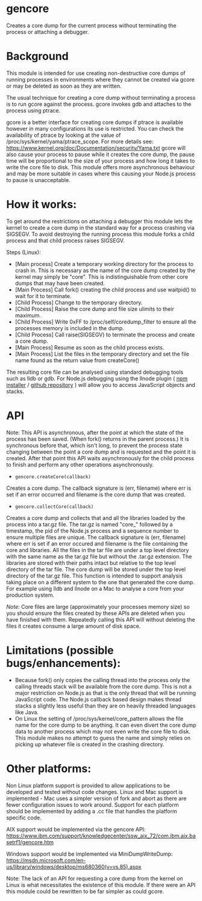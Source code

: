 # gencore

Creates a core dump for the current process without terminating the process or attaching a debugger.

# Background

This module is intended for use creating non-destructive core dumps of running processes in environments where they cannot be created via gcore or may be deleted as soon as they are written.

The usual technique for creating a core dump without terminating a process is to run gcore against the process. gcore invokes gdb and attaches to the process using ptrace.

gcore is a better interface for creating core dumps if ptrace is available however in many configurations its use is restricted. You can check the availability of ptrace by looking at the value of /proc/sys/kernel/yama/ptrace_scope. For more details see: https://www.kernel.org/doc/Documentation/security/Yama.txt
gcore will also cause your process to pause while it creates the core dump, the pause time will be proportional to the size of your process and how long it takes to write the core file to disk. This module offers more asynchronous behaviour and may be more suitable in cases where this causing your Node.js process to pause is unacceptable.

# How it works:

To get around the restrictions on attaching a debugger this module lets the kernel to create a core dump in the standard way for a process crashing via SIGSEGV. To avoid destroying the running process this module forks a child process and that child process raises SIGSEGV.

Steps (Linux):
- [Main process] Create a temporary working directory for the process to crash in. This is necessary as the name of the core dump created by the kernel may simply be "core". This is indistinguishable from other core dumps that may have been created.
- [Main Process] Call fork() creating the child process and use waitpid() to wait for it to terminate.
- [Child Process] Change to the temporary directory.
- [Child Process] Raise the core dump and file size ulimits to their maximum.
- [Child Process] Write 0xFF to /proc/self/coredump_filter to ensure all the processes memory is included in the dump.
- [Child Process] Call raise(SIGSEGV) to terminate the process and create a core dump.
- [Main Process] Resume as soon as the child process exists.
- [Main Process] List the files in the temporary directory and set the file name found as the return value from createCore()

The resulting core file can be analysed using standard debugging tools such as lldb or gdb. For Node.js debugging using the llnode plugin ( [npm installer](https://www.npmjs.com/package/llnode) / [github repository](https://github.com/nodejs/llnode) ) will allow you to access JavaScript objects and stacks.

# API

Note: This API is asynchronous, after the point at which the state of the process has been saved. (When fork() returns in the parent process.) It is synchronous before that, which isn't long, to prevent the process state changing between the point a core dump and is requested and the point it is created. After that point this API waits asynchronously for the child process to finish and perform any other operations asynchronously.

- `gencore.createCore(callback)`

Creates a core dump. The callback signature is (err, filename) where err is set if an error occurred and filename is the core dump that was created.

- `gencore.collectCore(callback)`

Creates a core dump and collects that and all the libraries loaded by the process into a tar.gz file. The tar.gz is named "core_" followed by a timestamp, the pid of the Node.js process and a sequence number to ensure multiple files are unique. The callback signature is (err, filename) where err is set if an error occured and filename is the file containing the core and libraries.
All the files in the tar file are under a top level directory with the same name as the tar.gz file but without the .tar.gz extension. The libraries are stored with their paths intact but relative to the top level directory of the tar file. The core dump will be stored under the top level directory of the tar.gz file.
This function is intended to support analysis taking place on a different system to the one that generated the core dump. For example using lldb and llnode on a Mac to analyse a core from your production system.

*Note:* Core files are large (approximately your processes memory size) so you should ensure the files created by these APIs are deleted when you have finished with them. Repeatedly calling this API will without deleting the files it creates consume a large amount of disk space.

# Limitations (possible bugs/enhancements):
- Because fork() only copies the calling thread into the process only the calling threads stack will be available from the core dump. This is not a major restriction on Node.js as that is the only thread that will be running JavaScript code. The Node.js callback based design makes thread stacks a slightly less useful than they are on heavily threaded languages like Java.
- On Linux the setting of /proc/sys/kernel/core_pattern allows the file name for the core dump to be anything. It can even divert the core dump data to another process which may not even write the core file to disk. This module makes no attempt to guess the name and simply relies on picking up whatever file is created in the crashing directory.


# Other platforms:

Non Linux platform support is provided to allow applications to be developed and tested without code changes.
Linux and Mac support is implemented - Mac uses a simpler version of fork and abort as there are fewer configuration issues to work around.
Support for each platform should be implemented by adding a <platform>.cc file that handles the platform specific code.

AIX support would be implemented via the gencore API: https://www.ibm.com/support/knowledgecenter/ssw_aix_72/com.ibm.aix.basetrf1/gencore.htm

Windows support would be implemented via MiniDumpWriteDump:
https://msdn.microsoft.com/en-us/library/windows/desktop/ms680360(v=vs.85).aspx

Note: The lack of an API for requesting a core dump from the kernel on Linux is what necessitates the existence of this module. If there were an API this module could be rewritten to be far simpler as could gcore.
